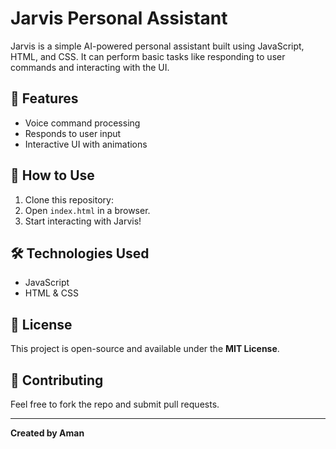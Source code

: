 # Jarvis Personal Assistant  

Jarvis is a simple AI-powered personal assistant built using JavaScript, HTML, and CSS. It can perform basic tasks like responding to user commands and interacting with the UI.  

## 🔧 Features  
- Voice command processing  
- Responds to user input  
- Interactive UI with animations  

## 🚀 How to Use  
1. Clone this repository:  
2. Open `index.html` in a browser.  
3. Start interacting with Jarvis!  

## 🛠️ Technologies Used  
- JavaScript  
- HTML & CSS  

## 📜 License  
This project is open-source and available under the **MIT License**.  

## 🙌 Contributing  
Feel free to fork the repo and submit pull requests.  

---
**Created by Aman**
